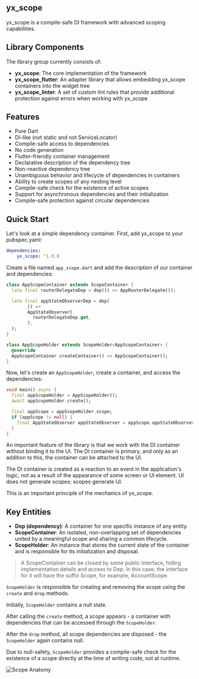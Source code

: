 ## yx_scope

yx_scope is a compile-safe DI framework with advanced scoping capabilities.

## Library Components

The library group currently consists of:

- **yx_scope**: The core implementation of the framework
- **yx_scope_flutter**: An adapter library that allows embedding yx_scope containers into the widget
  tree
- **yx_scope_linter**: A set of custom lint rules that provide additional protection against errors
  when working with yx_scope

## Features

- Pure Dart
- DI-like (not static and not ServiceLocator)
- Compile-safe access to dependencies
- No code generation
- Flutter-friendly container management
- Declarative description of the dependency tree
- Non-reactive dependency tree
- Unambiguous behavior and lifecycle of dependencies in containers
- Ability to create scopes of any nesting level
- Compile-safe check for the existence of active scopes
- Support for asynchronous dependencies and their initialization
- Compile-safe protection against circular dependencies

## Quick Start

Let's look at a simple dependency container. First, add yx_scope to your pubspec.yaml:

```yaml
dependencies:
    yx_scope: ^1.0.0
```

Create a file named `app_scope.dart` and add the description of our container and dependencies:

```dart
class AppScopeContainer extends ScopeContainer {
  late final routerDelegateDep = dep(() => AppRouterDelegate());

  late final appStateObserverDep = dep(
        () =>
        AppStateObserver(
          routerDelegateDep.get,
        ),
  );
}

class AppScopeHolder extends ScopeHolder<AppScopeContainer> {
  @override
  AppScopeContainer createContainer() => AppScopeContainer();
}
```

Now, let's create an `AppScopeHolder`, create a container, and access the dependencies:

```dart
void main() async {
  final appScopeHolder = AppScopeHolder();
  await appScopeHolder.create();

  final appScope = appScopeHolder.scope;
  if (appScope != null) {
    final AppStateObserver appStateObserver = appScope.appStateObserverDep.get;
  }
}
```

An important feature of the library is that we work with the DI container without binding it to the
UI. The DI container is primary, and only as an addition to this, the container can be attached to
the UI.

The DI container is created as a reaction to an event in the application's logic, not as a result of
the appearance of some screen or UI element. UI does not generate scopes; scopes generate UI.

This is an important principle of the mechanics of yx_scope.

## Key Entities

- **Dep (dependency)**: A container for one specific instance of any entity.
- **ScopeContainer**: An isolated, non-overlapping set of dependencies united by a meaningful scope
  and sharing a common lifecycle.
- **ScopeHolder**: An instance that stores the current state of the container and is responsible for
  its initialization and disposal.

> A ScopeContainer can be closed by some public interface, hiding implementation details and access
> to Dep. In this case, the interface for it will have the suffix Scope, for example, AccountScope.

`ScopeHolder` is responsible for creating and removing the scope using the `create` and `drop`
methods.

Initially, `ScopeHolder` contains a null state.

After calling the `create` method, a scope appears - a container with dependencies that can be
accessed through the `ScopeHolder`.

After the `drop` method, all scope dependencies are disposed - the `ScopeHolder` again contains
null.

Due to null-safety, `ScopeHolder` provides a compile-safe check for the existence of a scope
directly
at the time of writing code, not at runtime.

![Scope Anatomy](https://raw.githubusercontent.com/yandex/yx_scope/refs/heads/main/packages/yx_scope/doc/assets/scope_anatomy.png)
